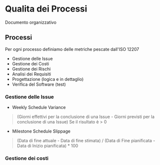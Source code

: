 # Qualita dei Processi

Documento organizzativo

## Processi 

Per ogni processo definiamo delle metriche pescate dall'ISO 12207

- Gestione delle Issue 
- Gestione dei Costi
- Gestione dei Rischi
- Analisi dei Requisiti
- Progettazione (logica e in dettaglio)
- Verifica del Software (test)


### Gestione delle Issue

- Weekly Schedule Variance

> (Giorni effettivi per la conclusione di una Issue - Giorni previsti per la conclusione di una Issue)
> Se il risultato è > 0 

- Milestone Schedule Slippage

> (Data di fine attuale - Data di fine stimata) / (Data di Fine pianificata - Data di Inizio pianificata) * 100

### Gestione dei costi